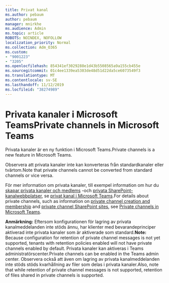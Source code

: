 ```yaml
---
title: Privat kanal
ms.author: pebaum
author: pebaum
manager: mnirkhe
ms.audience: Admin
ms.topic: article
ROBOTS: NOINDEX, NOFOLLOW
localization_priority: Normal
ms.collection: Adm_O365
ms.custom:
- "9001223"
- "3205"
ms.openlocfilehash: 854341ef3029288e1d43b5508565a9a155cb455e
ms.sourcegitcommit: 01c4ee1339ea5303de48d51d22da5ce6073549f3
ms.translationtype: MT
ms.contentlocale: sv-SE
ms.lasthandoff: 11/12/2019
ms.locfileid: "38274989"
---
```

# <a name="private-channels-in-microsoft-teams"></a><span data-ttu-id="a83ee-102">Privata kanaler i Microsoft Teams</span><span class="sxs-lookup"><span data-stu-id="a83ee-102">Private channels in Microsoft Teams</span></span>

<span data-ttu-id="a83ee-103">Privata kanaler är en ny funktion i Microsoft Teams.</span><span class="sxs-lookup"><span data-stu-id="a83ee-103">Private channels is a new feature in Microsoft Teams.</span></span> 

<span data-ttu-id="a83ee-104">Observera att privata kanaler inte kan konverteras från standardkanaler eller tvärtom.</span><span class="sxs-lookup"><span data-stu-id="a83ee-104">Note that private channels cannot be converted from standard channels or vice versa.</span></span>

<span data-ttu-id="a83ee-105">För mer information om privata kanaler, till exempel information om hur du [skapar privata kanaler och medlems](https://docs.microsoft.com/MicrosoftTeams/private-channels#private-channel-creation-and-membership) -och [privata SharePoint-kanalwebbplatser](https://docs.microsoft.com/MicrosoftTeams/private-channels#private-channel-sharepoint-sites), se [privat kanal i Microsoft Teams](https://docs.microsoft.com/en-us/MicrosoftTeams/private-channels).</span><span class="sxs-lookup"><span data-stu-id="a83ee-105">For details about private channels, such as information on [private channel creation and membership](https://docs.microsoft.com/MicrosoftTeams/private-channels#private-channel-creation-and-membership) and [private channel SharePoint sites](https://docs.microsoft.com/MicrosoftTeams/private-channels#private-channel-sharepoint-sites), see [Private channels in Microsoft Teams](https://docs.microsoft.com/en-us/MicrosoftTeams/private-channels).</span></span> 

<span data-ttu-id="a83ee-106">**Anmärkning:** Eftersom konfigurationen för lagring av privata kanalmeddelanden inte stöds ännu, har klienter med bevarandeprinciper aktiverad inte privata kanaler som är aktiverade som standard.</span><span class="sxs-lookup"><span data-stu-id="a83ee-106">**Note:** Because configuration for retention of private channel messages is not yet supported, tenants with retention policies enabled will not have private channels enabled by default.</span></span> <span data-ttu-id="a83ee-107">Privata kanaler kan aktiveras i Teams administratörscenter.</span><span class="sxs-lookup"><span data-stu-id="a83ee-107">Private channels can be enabled in the Teams admin center.</span></span> <span data-ttu-id="a83ee-108">Observera också att även om lagring av privata kanalmeddelanden inte stöds stöds kvarhållning av filer som delas i privata kanaler.</span><span class="sxs-lookup"><span data-stu-id="a83ee-108">Also, note that while retention of private channel messages is not supported, retention of files shared in private channels is supported.</span></span>